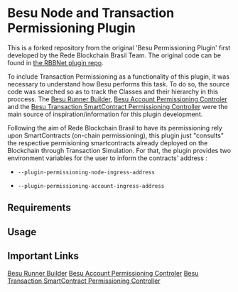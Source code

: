 # Besu Node and Transaction Permissioning Plugin

This is a forked repository from the original 'Besu Permissioning Plugin' first developed by the Rede Blockchain Brasil Team. The original code can be found in [the RBBNet plugin repo](https://github.com/RBBNet/besu-permissioning-plugin).

To include Transaction Permissioning as a functionality of this plugin, it was necessary to understand how Besu performs this task. To do so, the source code was searched so as to track the Classes and their hierarchy in this proccess. The [Besu Runner Builder](https://github.com/hyperledger/besu/blob/9f76c9cd9538a5aa072a0e3c1ffa51556cf09c1d/besu/src/main/java/org/hyperledger/besu/RunnerBuilder.java#L1133), [Besu Account Permissioning Controler](https://github.com/hyperledger/besu/blob/main/ethereum/permissioning/src/main/java/org/hyperledger/besu/ethereum/permissioning/account/AccountPermissioningController.java#L31) and the [Besu Transaction SmartContract Permissioning Controller](https://github.com/hyperledger/besu/blob/main/ethereum/permissioning/src/main/java/org/hyperledger/besu/ethereum/permissioning/TransactionSmartContractPermissioningController.java#L43) were the main source of inspiration/information for this plugin development.

Following the aim of Rede Blockchain Brasil to have its permissioning rely upon SmartContracts (on-chain permissioning), this plugin just "consults" the respective permisioning smartcontracts already deployed on the Blockchain through Transaction Simulation. For that, the plugin provides two environment variables for the user to inform the contracts' address : 

- `--plugin-permissioning-node-ingress-address` 

- `--plugin-permissioning-account-ingress-address`

## Requirements

## Usage

## Important Links

[Besu Runner Builder](https://github.com/hyperledger/besu/blob/9f76c9cd9538a5aa072a0e3c1ffa51556cf09c1d/besu/src/main/java/org/hyperledger/besu/RunnerBuilder.java#L1133)
[Besu Account Permissioning Controler](https://github.com/hyperledger/besu/blob/main/ethereum/permissioning/src/main/java/org/hyperledger/besu/ethereum/permissioning/account/AccountPermissioningController.java#L31)
[Besu Transaction SmartContract Permissioning Controller](https://github.com/hyperledger/besu/blob/main/ethereum/permissioning/src/main/java/org/hyperledger/besu/ethereum/permissioning/TransactionSmartContractPermissioningController.java#L43)